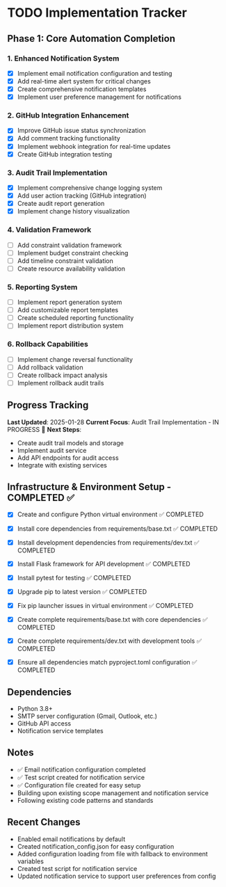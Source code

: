 # TODO Implementation Tracker

## Phase 1: Core Automation Completion

### 1. Enhanced Notification System
- [x] Implement email notification configuration and testing
- [x] Add real-time alert system for critical changes
- [x] Create comprehensive notification templates
- [x] Implement user preference management for notifications

### 2. GitHub Integration Enhancement
- [x] Improve GitHub issue status synchronization
- [x] Add comment tracking functionality
- [x] Implement webhook integration for real-time updates
- [x] Create GitHub integration testing

### 3. Audit Trail Implementation
- [x] Implement comprehensive change logging system
- [x] Add user action tracking (GitHub integration)
- [x] Create audit report generation
- [x] Implement change history visualization

### 4. Validation Framework
- [ ] Add constraint validation framework
- [ ] Implement budget constraint checking
- [ ] Add timeline constraint validation
- [ ] Create resource availability validation

### 5. Reporting System
- [ ] Implement report generation system
- [ ] Add customizable report templates
- [ ] Create scheduled reporting functionality
- [ ] Implement report distribution system

### 6. Rollback Capabilities
- [ ] Implement change reversal functionality
- [ ] Add rollback validation
- [ ] Create rollback impact analysis
- [ ] Implement rollback audit trails

## Progress Tracking
**Last Updated**: 2025-01-28
**Current Focus**: Audit Trail Implementation - IN PROGRESS 🔄
**Next Steps**: 
- Create audit trail models and storage
- Implement audit service
- Add API endpoints for audit access
- Integrate with existing services

## Infrastructure & Environment Setup - COMPLETED ✅

- [x] Create and configure Python virtual environment ✅ COMPLETED
- [x] Install core dependencies from requirements/base.txt ✅ COMPLETED
- [x] Install development dependencies from requirements/dev.txt ✅ COMPLETED
- [x] Install Flask framework for API development ✅ COMPLETED
- [x] Install pytest for testing ✅ COMPLETED
- [x] Upgrade pip to latest version ✅ COMPLETED
- [x] Fix pip launcher issues in virtual environment ✅ COMPLETED

- [x] Create complete requirements/base.txt with core dependencies ✅ COMPLETED
- [x] Create complete requirements/dev.txt with development tools ✅ COMPLETED
- [x] Ensure all dependencies match pyproject.toml configuration ✅ COMPLETED

## Dependencies
- Python 3.8+
- SMTP server configuration (Gmail, Outlook, etc.)
- GitHub API access
- Notification service templates

## Notes
- ✅ Email notification configuration completed
- ✅ Test script created for notification service
- ✅ Configuration file created for easy setup
- Building upon existing scope management and notification service
- Following existing code patterns and standards

## Recent Changes
- Enabled email notifications by default
- Created notification_config.json for easy configuration
- Added configuration loading from file with fallback to environment variables
- Created test script for notification service
- Updated notification service to support user preferences from config

